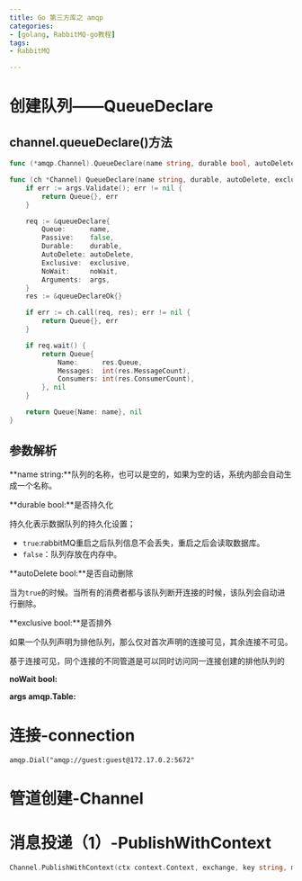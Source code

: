 ```yaml
---
title: Go 第三方库之 amqp
categories: 
- [golang, RabbitMQ-go教程]
tags:
- RabbitMQ

---
```




# 创建队列——QueueDeclare



## channel.queueDeclare()方法

```go
func (*amqp.Channel).QueueDeclare(name string, durable bool, autoDelete bool, exclusive bool, noWait bool, args amqp.Table) (amqp.Queue, error)

func (ch *Channel) QueueDeclare(name string, durable, autoDelete, exclusive, noWait bool, args Table) (Queue, error) {
	if err := args.Validate(); err != nil {
		return Queue{}, err
	}

	req := &queueDeclare{
		Queue:      name,
		Passive:    false,
		Durable:    durable,
		AutoDelete: autoDelete,
		Exclusive:  exclusive,
		NoWait:     noWait,
		Arguments:  args,
	}
	res := &queueDeclareOk{}

	if err := ch.call(req, res); err != nil {
		return Queue{}, err
	}

	if req.wait() {
		return Queue{
			Name:      res.Queue,
			Messages:  int(res.MessageCount),
			Consumers: int(res.ConsumerCount),
		}, nil
	}

	return Queue{Name: name}, nil
}
```

## 参数解析

**name string:**队列的名称，也可以是空的，如果为空的话，系统内部会自动生成一个名称。

**durable bool:**是否持久化

持久化表示数据队列的持久化设置；

- `true`:rabbitMQ重启之后队列信息不会丢失，重启之后会读取数据库。
- `false`：队列存放在内存中。

**autoDelete bool:**是否自动删除

当为`true`的时候。当所有的消费者都与该队列断开连接的时候，该队列会自动进行删除。

**exclusive bool:**是否排外

如果一个队列声明为排他队列，那么仅对首次声明的连接可见，其余连接不可见。

基于连接可见，同个连接的不同管道是可以同时访问同一连接创建的排他队列的

**noWait bool:**

**args amqp.Table:**

# 连接-connection

```shell
amqp.Dial("amqp://guest:guest@172.17.0.2:5672"
```

# 管道创建-Channel

# 消息投递（1）-PublishWithContext

```go
Channel.PublishWithContext(ctx context.Context, exchange, key string, mandatory, immediate bool, msg Publishing)
```



